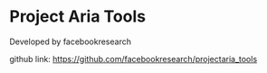 # Project Aria Tools

Developed by facebookresearch

github link: https://github.com/facebookresearch/projectaria_tools

